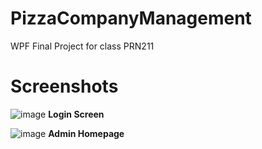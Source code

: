 # PizzaCompanyManagement
WPF Final Project for class PRN211

# Screenshots
![image](https://github.com/user-attachments/assets/1a483b94-734a-4679-b9df-9d7df0633fde)
**Login Screen**

![image](https://github.com/user-attachments/assets/17438732-d814-4235-8cdc-ee3d08f01020)
**Admin Homepage**
